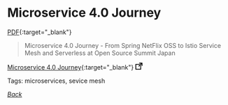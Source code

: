 # Microservice 4.0 Journey

[PDF](../../docs/Microservice-Journey.pdf){:target="_blank"}

> Microservice 4.0 Journey - From Spring NetFlix OSS to Istio Service Mesh and Serverless at Open Source Summit Japan

[Microservice 4.0 Journey](https://www.slideshare.net/DanielOh20/microservice-40-journey-from-spring-netflix-oss-to-istio-service-mesh-and-serverless-at-open-source-summit-japan){:target="_blank"} ![external redirect](../../img/ext-redir.png)

Tags: microservices, sevice mesh

[_Back_](../)

